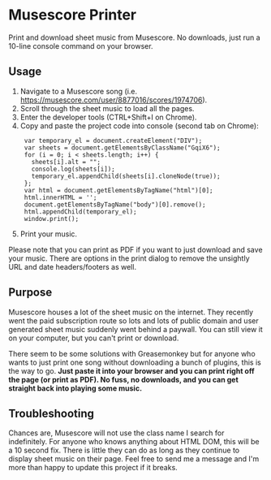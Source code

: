 # Musescore Printer

Print and download sheet music from Musescore.  No downloads, just run a 10-line console command on your browser.

## Usage

1. Navigate to a Musescore song (i.e. https://musescore.com/user/8877016/scores/1974706).
2. Scroll through the sheet music to load all the pages.
3. Enter the developer tools (CTRL+Shift+I on Chrome).
4. Copy and paste the project code into console (second tab on Chrome):
   ```
    var temporary_el = document.createElement("DIV");
    var sheets = document.getElementsByClassName("GqiX6");
    for (i = 0; i < sheets.length; i++) {
      sheets[i].alt = "";
      console.log(sheets[i]);
      temporary_el.appendChild(sheets[i].cloneNode(true));
    };
    var html = document.getElementsByTagName("html")[0];
    html.innerHTML = '';
    document.getElementsByTagName("body")[0].remove();
    html.appendChild(temporary_el);
    window.print();
   ```
5. Print your music.

Please note that you can print as PDF if you want to just download and save your music.  There are options in the print dialog to remove the unsightly URL and date headers/footers as well.

## Purpose

Musescore houses a lot of the sheet music on the internet.  They recently went the paid subscription route so lots and lots of public domain and user generated sheet music suddenly went behind a paywall.  You can still view it on your computer, but you can't print or download.

There seem to be some solutions with Greasemonkey but for anyone who wants to just print one song without downloading a bunch of plugins, this is the way to go.  **Just paste it into your browser and you can print right off the page (or print as PDF).  No fuss, no downloads, and you can get straight back into playing some music.**

## Troubleshooting

Chances are, Musescore will not use the class name I search for indefinitely.  For anyone who knows anything about HTML DOM, this will be a 10 second fix.  There is little they can do as long as they continue to display sheet music on their page.  Feel free to send me a message and I'm more than happy to update this project if it breaks.
